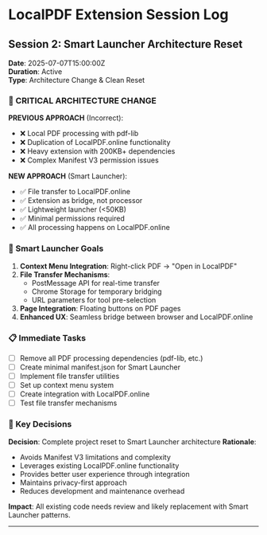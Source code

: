 # LocalPDF Extension Session Log

## Session 2: Smart Launcher Architecture Reset
**Date**: 2025-07-07T15:00:00Z  
**Duration**: Active  
**Type**: Architecture Change & Clean Reset

### 🚨 CRITICAL ARCHITECTURE CHANGE

**PREVIOUS APPROACH** (Incorrect):
- ❌ Local PDF processing with pdf-lib
- ❌ Duplication of LocalPDF.online functionality
- ❌ Heavy extension with 200KB+ dependencies
- ❌ Complex Manifest V3 permission issues

**NEW APPROACH** (Smart Launcher):
- ✅ File transfer to LocalPDF.online
- ✅ Extension as bridge, not processor
- ✅ Lightweight launcher (<50KB)
- ✅ Minimal permissions required
- ✅ All processing happens on LocalPDF.online

### 🎯 Smart Launcher Goals

1. **Context Menu Integration**: Right-click PDF → "Open in LocalPDF"
2. **File Transfer Mechanisms**: 
   - PostMessage API for real-time transfer
   - Chrome Storage for temporary bridging
   - URL parameters for tool pre-selection
3. **Page Integration**: Floating buttons on PDF pages
4. **Enhanced UX**: Seamless bridge between browser and LocalPDF.online

### 📋 Immediate Tasks

- [ ] Remove all PDF processing dependencies (pdf-lib, etc.)
- [ ] Create minimal manifest.json for Smart Launcher
- [ ] Implement file transfer utilities
- [ ] Set up context menu system
- [ ] Create integration with LocalPDF.online
- [ ] Test file transfer mechanisms

### 🧠 Key Decisions

**Decision**: Complete project reset to Smart Launcher architecture
**Rationale**: 
- Avoids Manifest V3 limitations and complexity
- Leverages existing LocalPDF.online functionality
- Provides better user experience through integration
- Maintains privacy-first approach
- Reduces development and maintenance overhead

**Impact**: All existing code needs review and likely replacement with Smart Launcher patterns.

---
